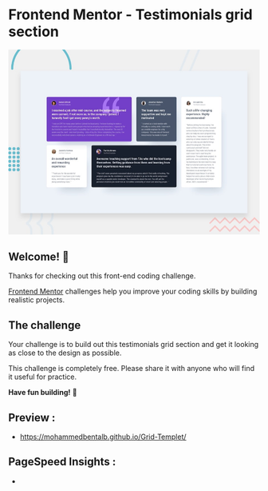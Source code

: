 # Frontend Mentor - Testimonials grid section

![Design preview for the Testimonials grid section coding challenge](./design/desktop-preview.jpg)

## Welcome! 👋

Thanks for checking out this front-end coding challenge.

[Frontend Mentor](https://www.frontendmentor.io) challenges help you improve your coding skills by building realistic projects.

## The challenge

Your challenge is to build out this testimonials grid section and get it looking as close to the design as possible.

This challenge is completely free. Please share it with anyone who will find it useful for practice.

**Have fun building!** 🚀
## Preview : 
- https://mohammedbentalb.github.io/Grid-Templet/
## PageSpeed Insights :
- 

